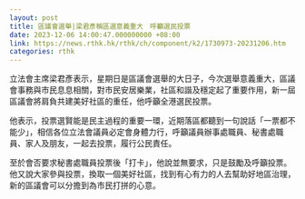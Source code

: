 ```yaml
---
layout: post
title: 區議會選舉|梁君彥稱區選意義重大　呼籲選民投票
date: 2023-12-06 14:00:47.000000000 +08:00
link: https://news.rthk.hk/rthk/ch/component/k2/1730973-20231206.htm
categories: rthk
---
```


立法會主席梁君彥表示，星期日是區議會選舉的大日子，今次選舉意義重大，區議會事務與市民息息相關，對市民安居樂業，社區和諧及穩定起了重要作用，新一屆區議會將肩負共建美好社區的重任，他呼籲全港選民投票。

他表示，投票選賢能是民主過程的重要一環，近期落區都聽到一句說話「一票都不能少」，相信各位立法會議員必定會身體力行，呼籲議員辦事處職員、秘書處職員、家人及朋友，一起去投票，履行公民責任。

至於會否要求秘書處職員投票後「打卡」，他說並無要求，只是鼓勵及呼籲投票。他又說大家參與投票，換取一個美好社區，找到有心有力的人去幫助好地區治理，新的區議會可以分擔到為市民打拼的心意。
